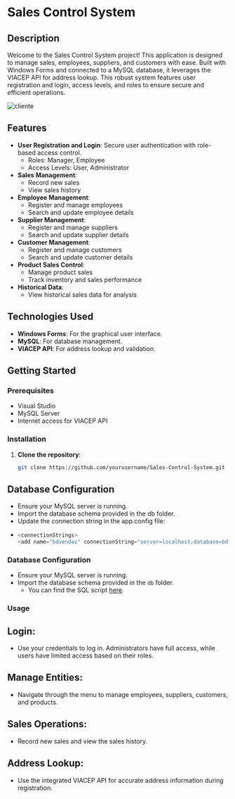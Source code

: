 # Sales Control System


## Description



Welcome to the Sales Control System project! This application is designed to manage sales, employees, suppliers, and customers with ease. Built with Windows Forms and connected to a MySQL database, it leverages the VIACEP API for address lookup. This robust system features user registration and login, access levels, and roles to ensure secure and efficient operations.

![cliente](https://github.com/user-attachments/assets/b54358af-8b87-47ce-957d-99b5e6c03aa3)



## Features

- **User Registration and Login**: Secure user authentication with role-based access control.
  - Roles: Manager, Employee
  - Access Levels: User, Administrator
- **Sales Management**:
  - Record new sales
  - View sales history
- **Employee Management**:
  - Register and manage employees
  - Search and update employee details
- **Supplier Management**:
  - Register and manage suppliers
  - Search and update supplier details
- **Customer Management**:
  - Register and manage customers
  - Search and update customer details
- **Product Sales Control**:
  - Manage product sales
  - Track inventory and sales performance
- **Historical Data**:
  - View historical sales data for analysis

## Technologies Used

- **Windows Forms**: For the graphical user interface.
- **MySQL**: For database management.
- **VIACEP API**: For address lookup and validation.

## Getting Started

### Prerequisites

- Visual Studio
- MySQL Server
- Internet access for VIACEP API

### Installation

1. **Clone the repository**:
   ```bash
   git clone https://github.com/yourusername/Sales-Control-System.git
## Database Configuration
- Ensure your MySQL server is running.
- Import the database schema provided in the db folder.
- Update the connection string in the app.config file:
- ```cs
  <connectionStrings>
  <add name="bdvendas" connectionString="server=localhost;database=bdvendas;uid=root;pwd=yourpassword;" providerName="MySql.Data.MySqlClient"/></connectionStrings>```

### Database Configuration

- Ensure your MySQL server is running.
- Import the database schema provided in the `db` folder.
  - You can find the SQL script [here](https://drive.google.com/file/d/1i169xuiI0lI6Kb2yK3mSSfOs47YQnnQK/view).



  

### Usage
## Login:
- Use your credentials to log in. Administrators have full access, while users have limited access based on their roles.
## Manage Entities:
- Navigate through the menu to manage employees, suppliers, customers, and products.
## Sales Operations:
- Record new sales and view the sales history.
## Address Lookup:
- Use the integrated VIACEP API for accurate address information during registration.

  
